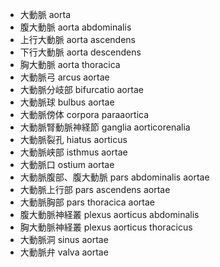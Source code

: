 - 大動脈 aorta
- 腹大動脈 aorta abdominalis
- 上行大動脈 aorta ascendens
- 下行大動脈 aorta descendens
- 胸大動脈 aorta thoracica
- 大動脈弓 arcus aortae
- 大動脈分岐部 bifurcatio aortae
- 大動脈球 bulbus aortae
- 大動脈傍体 corpora paraaortica
- 大動脈腎動脈神経節 ganglia aorticorenalia
- 大動脈裂孔 hiatus aorticus
- 大動脈峡部 isthmus aortae
- 大動脈口 ostium aortae
- 大動脈腹部、腹大動脈 pars abdominalis aortae
- 大動脈上行部 pars ascendens aortae
- 大動脈胸部 pars thoracica aortae
- 腹大動脈神経叢 plexus aorticus abdominalis
- 胸大動脈神経叢 plexus aorticus thoracicus
- 大動脈洞 sinus aortae
- 大動脈弁 valva aortae
